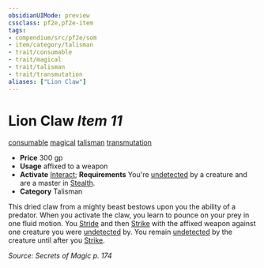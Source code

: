 ```yaml
---
obsidianUIMode: preview
cssclass: pf2e,pf2e-item
tags:
- compendium/src/pf2e/som
- item/category/talisman
- trait/consumable
- trait/magical
- trait/talisman
- trait/transmutation
aliases: ["Lion Claw"]
---
```

# Lion Claw *Item 11*  
[consumable](../../../Rules/traits/consumable.md)  [magical](../../../Rules/traits/magical.md)  [talisman](../../../Rules/traits/talisman.md)  [transmutation](../../../Rules/traits/transmutation.md)  

- **Price** 300 gp
- **Usage** affixed to a weapon
- **Activate** [Interact](../../../Rules/actions/interact.md); **Requirements** You're [undetected](../../../Rules/conditions.md#Undetected) by a creature and are a master in [Stealth](../../skills.md#Stealth).
- **Category** Talisman

This dried claw from a mighty beast bestows upon you the ability of a predator. When you activate the claw, you learn to pounce on your prey in one fluid motion. You [Stride](../../../Rules/actions/stride.md) and then [Strike](../../../Rules/actions/strike.md) with the affixed weapon against one creature you were [undetected](../../../Rules/conditions.md#Undetected) by. You remain [undetected](../../../Rules/conditions.md#Undetected) by the creature until after you [Strike](../../../Rules/actions/strike.md).

*Source: Secrets of Magic p. 174*